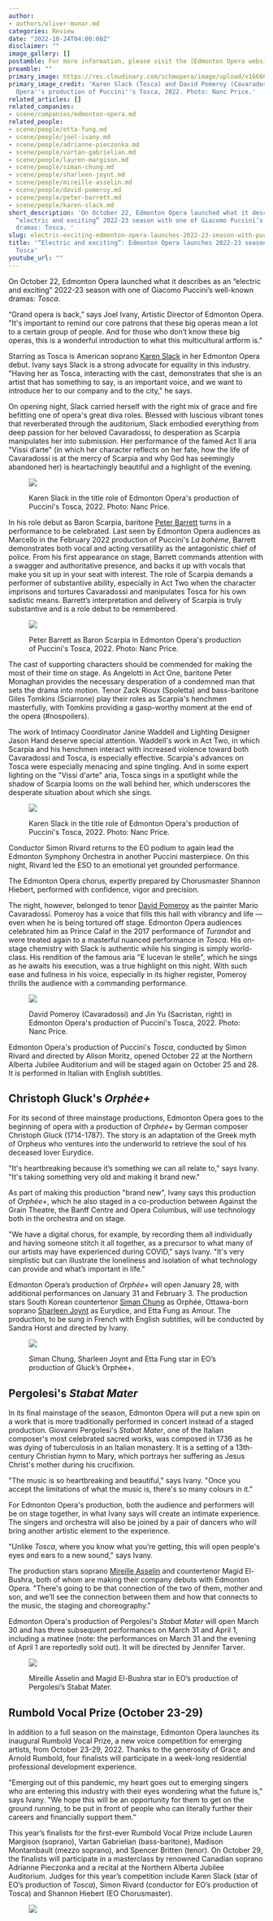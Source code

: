 ```yaml
---
author:
- authors/oliver-munar.md
categories: Review
date: "2022-10-24T04:00:00Z"
disclaimer: ""
image_gallery: []
postamble: For more information, please visit the [Edmonton Opera website](https://www.edmontonopera.com/).
preamble: ""
primary_image: https://res.cloudinary.com/schmopera/image/upload/v1666614289/media/2022/10/sqEO_01-Tosca_Karen_Slack_and_Cavaradossi_David_Pomeroy_Photo_by_Nanc_Price_bxjauz.jpg
primary_image_credit: 'Karen Slack (Tosca) and David Pomeroy (Cavaradossi) in Edmonton
  Opera''s production of Puccini''s Tosca, 2022. Photo: Nanc Price.'
related_articles: []
related_companies:
- scene/companies/edmonton-opera.md
related_people:
- scene/people/etta-fung.md
- scene/people/joel-ivany.md
- scene/people/adrianne-pieczonka.md
- scene/people/vartan-gabrielian.md
- scene/people/lauren-margison.md
- scene/people/siman-chung.md
- scene/people/sharleen-joynt.md
- scene/people/mireille-asselin.md
- scene/people/david-pomeroy.md
- scene/people/peter-barrett.md
- scene/people/karen-slack.md
short_description: 'On October 22, Edmonton Opera launched what it describes as an
  “electric and exciting” 2022-23 season with one of Giacomo Puccini’s well-known
  dramas: Tosca. '
slug: electric-exciting-edmonton-opera-launches-2022-23-season-with-puccinis-tosca
title: '“Electric and exciting”: Edmonton Opera launches 2022-23 season with Puccini’s
  Tosca'
youtube_url: ""
---
```

On October 22, Edmonton Opera launched what it describes as an “electric and exciting” 2022-23 season with one of Giacomo Puccini’s well-known dramas: _Tosca_.

“Grand opera is back,” says Joel Ivany, Artistic Director of Edmonton Opera. "It's important to remind our core patrons that these big operas mean a lot to a certain group of people. And for those who don’t know these big operas, this is a wonderful introduction to what this multicultural artform is."

Starring as Tosca is American soprano [Karen Slack](/scene/people/karen-slack/) in her Edmonton Opera debut. Ivany says Slack is a strong advocate for equality in this industry. "Having her as Tosca, interacting with the cast, demonstrates that she is an artist that has something to say, is an important voice, and we want to introduce her to our company and to the city," he says.

On opening night, Slack carried herself with the right mix of grace and fire befitting one of opera's great diva roles. Blessed with luscious vibrant tones that reverberated through the auditorium, Slack embodied everything from deep passion for her beloved Cavaradossi, to desperation as Scarpia manipulates her into submission. Her performance of the famed Act II aria "Vissi d’arte" (in which her character reflects on her fate, how the life of Cavaradossi is at the mercy of Scarpia and why God has seemingly abandoned her) is heartachingly beautiful and a highlight of the evening.

<figure data-type="image">

![](https://res.cloudinary.com/schmopera/image/upload/v1666614484/media/2022/10/EO_02-Tosca_Karen_Slack_Photo_by_Nanc_Price_xf43nx.jpg)

<figcaption>Karen Slack in the title role of Edmonton Opera's production of Puccini's Tosca, 2022. Photo: Nanc Price.</figcaption>  
</figure>

In his role debut as Baron Scarpia, baritone [Peter Barrett](/scene/people/peter-barrett/) turns in a performance to be celebrated. Last seen by Edmonton Opera audiences as Marcello in the February 2022 production of Puccini's _La bohème_, Barrett demonstrates both vocal and acting versatility as the antagonistic chief of police. From his first appearance on stage, Barrett commands attention with a swagger and authoritative presence, and backs it up with vocals that make you sit up in your seat with interest. The role of Scarpia demands a performer of substantive ability, especially in Act Two when the character imprisons and tortures Cavaradossi and manipulates Tosca for his own sadistic means. Barrett’s interpretation and delivery of Scarpia is truly substantive and is a role debut to be remembered.

<figure data-type="image">

![](https://res.cloudinary.com/schmopera/image/upload/v1666614598/media/2022/10/EO_03-Scarpia_Peter_Barrett_Photo_by_Nanc_Price_vhynmo.jpg)

<figcaption>Peter Barrett as Baron Scarpia in Edmonton Opera's production of Puccini's Tosca, 2022. Photo: Nanc Price.</figcaption>  
</figure>

The cast of supporting characters should be commended for making the most of their time on stage. As Angelotti in Act One, baritone Peter Monaghan provides the necessary desperation of a condemned man that sets the drama into motion. Tenor Zack Rioux (Spoletta) and bass-baritone Giles Tomkins (Sciarrone) play their roles as Scarpia's henchmen masterfully, with Tomkins providing a gasp-worthy moment at the end of the opera (#nospoilers).

The work of Intimacy Coordinator Janine Waddell and Lighting Designer Jason Hand deserve special attention. Waddell's work in Act Two, in which Scarpia and his henchmen interact with increased violence toward both Cavaradossi and Tosca, is especially effective. Scarpia's advances on Tosca were especially menacing and spine tingling. And in some expert lighting on the "Vissi d'arte" aria, Tosca sings in a spotlight while the shadow of Scarpia looms on the wall behind her, which underscores the desperate situation about which she sings.

<figure data-type="image">

![](https://res.cloudinary.com/schmopera/image/upload/v1666614637/media/2022/10/EO_04-Tosca_Karen_Slack_Photo_by_Nanc_Price_fasfss.jpg)

<figcaption>Karen Slack in the title role of Edmonton Opera's production of Puccini's Tosca, 2022. Photo: Nanc Price.</figcaption>  
</figure>

Conductor Simon Rivard returns to the EO podium to again lead the Edmonton Symphony Orchestra in another Puccini masterpiece. On this night, Rivard led the ESO to an emotional yet grounded performance.

The Edmonton Opera chorus, expertly prepared by Chorusmaster Shannon Hiebert, performed with confidence, vigor and precision.

The night, however, belonged to tenor [David Pomeroy](/scene/people/david-pomeroy/) as the painter Mario Cavaradossi. Pomeroy has a voice that fills this hall with vibrancy and life — even when he is being tortured off stage. Edmonton Opera audiences celebrated him as Prince Calaf in the 2017 performance of _Turandot_ and were treated again to a masterful nuanced performance in _Tosca_. His on-stage chemistry with Slack is authentic while his singing is simply world-class. His rendition of the famous aria "E lucevan le stelle", which he sings as he awaits his execution, was a true highlight on this night. With such ease and fullness in his voice, especially in its higher register, Pomeroy thrills the audience with a commanding performance.

<figure data-type="image">

![](https://res.cloudinary.com/schmopera/image/upload/v1666614655/media/2022/10/EO_05-Cavaradossi_David_Pomeroy_and_the_Sacristan_Jin_Yu_Photo_by_Nanc_Price_fas5fg.jpg)

<figcaption>David Pomeroy (Cavaradossi) and Jin Yu (Sacristan, right) in Edmonton Opera's production of Puccini's Tosca, 2022. Photo: Nanc Price.</figcaption>  
</figure>

Edmonton Opera's production of Puccini's _Tosca_, conducted by Simon Rivard and directed by Alison Moritz, opened October 22 at the Northern Alberta Jubilee Auditorium and will be staged again on October 25 and 28. It is performed in Italian with English subtitles.

## Christoph Gluck's _Orphée+_

For its second of three mainstage productions, Edmonton Opera goes to the beginning of opera with a production of _Orphée+_ by German composer Christoph Gluck (1714-1787). The story is an adaptation of the Greek myth of Orpheus who ventures into the underworld to retrieve the soul of his deceased lover Eurydice.

"It's heartbreaking because it’s something we can all relate to," says Ivany. "It's taking something very old and making it brand new."

As part of making this production "brand new", Ivany says this production of _Orphée+_, which he also staged in a co-production between Against the Grain Theatre, the Banff Centre and Opera Columbus, will use technology both in the orchestra and on stage.

"We have a digital chorus, for example, by recording them all individually and having someone stitch it all together, as a precursor to what many of our artists may have experienced during COVID," says Ivany. "It's very simplistic but can illustrate the loneliness and isolation of what technology can provide and what’s important in life."

Edmonton Opera’s production of _Orphée+_ will open January 28, with additional performances on January 31 and February 3. The production stars South Korean countertenor [Siman Chung](/scene/people/siman-chung/) as Orphée, Ottawa-born soprano [Sharleen Joynt](/scene/people/sharleen-joynt/) as Eurydice, and Etta Fung as Amour. The production, to be sung in French with English subtitles, will be conducted by Sandra Horst and directed by Ivany.

<figure data-type="image">

![](https://res.cloudinary.com/schmopera/image/upload/v1666561476/media/2022/10/EO_Orphee_f51ymt.jpg)

<figcaption>Siman Chung, Sharleen Joynt and Etta Fung star in EO’s production of Gluck’s Orphée+.</figcaption>  
</figure>

## Pergolesi's _Stabat Mater_

In its final mainstage of the season, Edmonton Opera will put a new spin on a work that is more traditionally performed in concert instead of a staged production. Giovanni Pergolesi's _Stabat Mater_, one of the Italian composer's most celebrated sacred works, was composed in 1736 as he was dying of tuberculosis in an Italian monastery. It is a setting of a 13th-century Christian hymn to Mary, which portrays her suffering as Jesus Christ's mother during his crucifixion.

"The music is so heartbreaking and beautiful," says Ivany. "Once you accept the limitations of what the music is, there's so many colours in it."

For Edmonton Opera's production, both the audience and performers will be on stage together, in what Ivany says will create an intimate experience. The singers and orchestra will also be joined by a pair of dancers who will bring another artistic element to the experience.

"Unlike _Tosca_, where you know what you’re getting, this will open people's eyes and ears to a new sound," says Ivany.

The production stars soprano [Mireille Asselin](/scene/people/mireille-asselin/) and countertenor Magid El-Bushra, both of whom are making their company debuts with Edmonton Opera. "There's going to be that connection of the two of them, mother and son, and we’ll see the connection between them and how that connects to the music, the staging and choreography."

Edmonton Opera's production of Pergolesi's _Stabat Mater_ will open March 30 and has three subsequent performances on March 31 and April 1, including a matinee (note: the performances on March 31 and the evening of April 1 are reportedly sold out). It will be directed by Jennifer Tarver.

<figure data-type="image">

![](https://res.cloudinary.com/schmopera/image/upload/v1666561373/media/2022/10/EO_StabatMater_ejzowq.jpg)

<figcaption>Mireille Asselin and Magid El-Bushra star in EO’s production of Pergolesi’s Stabat Mater.</figcaption>  
</figure>

## Rumbold Vocal Prize (October 23-29)

In addition to a full season on the mainstage, Edmonton Opera launches its inaugural Rumbold Vocal Prize, a new voice competition for emerging artists, from October 23-29, 2022. Thanks to the generosity of Grace and Arnold Rumbold, four finalists will participate in a week-long residential professional development experience.

"Emerging out of this pandemic, my heart goes out to emerging singers who are entering this industry with their eyes wondering what the future is," says Ivany. "We hope this will be an opportunity for them to get on the ground running, to be put in front of people who can literally further their careers and financially support them."

This year’s finalists for the first-ever Rumbold Vocal Prize include Lauren Margison (soprano), Vartan Gabrielian (bass-baritone), Madison Montambault (mezzo soprano), and Spencer Britten (tenor). On October 29, the finalists will participate in a masterclass by renowned Canadian soprano Adrianne Pieczonka and a recital at the Northern Alberta Jubilee Auditorium. Judges for this year’s competition include Karen Slack (star of EO’s production of _Tosca_), Simon Rivard (conductor for EO’s production of Tosca) and Shannon Hiebert (EO Chorusmaster).

<figure data-type="image">

![](https://res.cloudinary.com/schmopera/image/upload/v1666561645/media/2022/10/EO22-23_banner_website_Full_Season_Narrow_alvh9o.jpg)

</figure>